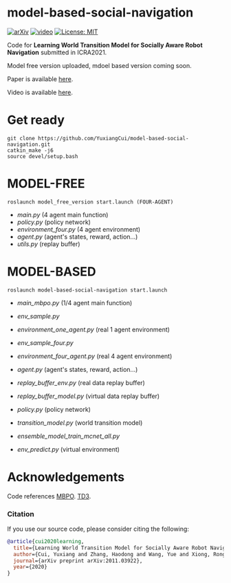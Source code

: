 # model-based-social-navigation

[![arXiv](https://img.shields.io/badge/arxiv-2011.03922-B31B1B.svg)](https://arxiv.org/abs/2011.03922)
[![video](https://img.shields.io/badge/video-ICRA2021-blue.svg)](https://www.youtube.com/watch?v=K7cBViQ9Vds&t=11s)
[![License: MIT](https://img.shields.io/badge/License-MIT-yellow.svg)](https://opensource.org/licenses/MIT)


Code for **Learning World Transition Model for Socially Aware Robot Navigation** submitted in ICRA2021.


Model free version uploaded, mdoel based version coming soon.


Paper is available [here](https://arxiv.org/abs/2011.03922).


Video is available [here](https://www.youtube.com/watch?v=K7cBViQ9Vds&t=11s).



# Get ready
```
git clone https://github.com/YuxiangCui/model-based-social-navigation.git
catkin_make -j6
source devel/setup.bash
```

# MODEL-FREE
```
roslaunch model_free_version start.launch (FOUR-AGENT)
```

- *main.py* (4 agent main function)
- *policy.py* (policy network)
- *environment_four.py* (4 agent environment)
- *agent.py* (agent's states, reward, action...)
- *utils.py* (replay buffer)



# MODEL-BASED
```
roslaunch model-based-social-navigation start.launch
```

- *main_mbpo.py* (1/4 agent main function)



- *env_sample.py*
- *environment_one_agent.py* (real 1 agent environment)
- *env_sample_four.py* 
- *environment_four_agent.py* (real 4 agent environment)



- *agent.py* (agent's states, reward, action...)
- *replay_buffer_env.py* (real data replay buffer)
- *replay_buffer_model.py* (virtual data replay buffer)
- *policy.py* (policy network)



- *transition_model.py* (world transition model)
- *ensemble_model_train_mcnet_all.py* 
- *env_predict.py* (virtual environment)


# Acknowledgements
Code references
[MBPO](https://github.com/jxu43/replication-mbpo).
[TD3](https://github.com/sfujim/TD3).

### Citation
If you use our source code, please consider citing the following:
```bibtex
@article{cui2020learning,
  title={Learning World Transition Model for Socially Aware Robot Navigation},
  author={Cui, Yuxiang and Zhang, Haodong and Wang, Yue and Xiong, Rong},
  journal={arXiv preprint arXiv:2011.03922},
  year={2020}
}
```



